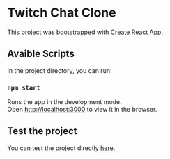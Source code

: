 # Twitch Chat Clone

This project was bootstrapped with [Create React App](https://github.com/facebook/create-react-app).

## Avaible Scripts

In the project directory, you can run:

### `npm start`

Runs the app in the development mode.\
Open [http://localhost:3000](http://localhost:3000) to view it in the browser.

## Test the project

You can test the project directly [here](https://twitch-tchat-clone.web.app/).
